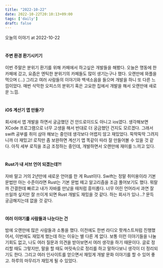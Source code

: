 ```yaml
---
title: "2022-10-22"
date: 2022-10-22T20:10:13+09:00
tags: ['daily']
draft: false
---
```


오늘의 이야기 at 2022-10-22
<!--more--> 

#
#### 주변 환경 환기시키기
이번 주말은 분위기 환기를 위해 카페에서 하고싶은 개발들을 해봤다.
오늘은 명동에 한 카페에 갔고, 요즘은 엔틱한 분위기의 카페들도 많이 생기는구나 했다.
오랜만에 와플을 먹으며 (...) 그리고 여러 사람들의 이야기와 백색소음을 들으며 개발을 하니 또 다른 느낌이었다.
매번 삭막한 오피스의 분위기 혹은 고요한 집에서 개발을 해서 오랜만애 새로운 느낌.


#
#### iOS 계산기 앱 만들기!
회사에서 앱 개발을 하면서 궁금했던 건 안드로이드도 아니고 ios였다.
생각해보면 XCode 프로그램으로 너무 고생을 해서 반대로 더 궁금했던 건지도 모르겠다.
그래서 swift 공부를 취미 삼아 해보는 중인데 생각보다 어렵지 않고 재밌었다.
뚝딱뚝딱 그려지니까 더 재밌고! 로직만 좀 보완하면 계산기 앱 똑같이 따라 잘 만들어볼 수 있을 것 같다.
아직 세부 로직을 조금 조정하는 중인데, 개발하면서 오랜만에 재미를 느끼고 있다.


#
#### Rust가 내 서브 언어 되겠는데?!
자바 말고 거의 2년만에 새로운 언어를 한 게 Rust이다.
Swift는 정말 취미용이라 기본 문법만 아는 수준이라면 Rust는 기본 문법 떼고 알고리즘을 조금 풀어보기도 했다.
뭐랄까 간결한데 빠르고 내가 자바를 만났을 때처럼 흥미롭다.
너무 어린 언어라서 과연 잘 쓰일까 싶지만 잘 쓰이게 되면 Rust 개발도 재밌을 것 같다.
하는 회사가 있나...? 문득 궁금해지는데 없을 것 같다.


#
#### 여러 이야기를 사람들과 나눈다는 건
밤에 오랜만에 많은 사람들과 소통을 했다.
이전에도 한번 라디오 팟캐스트처럼 진행했어서, 이번에도 재밌게 했는데 하는 이유는 별 다른 게 없다.
보통 이런 이야기들을 나눌 기회도 없고, 나도 여러 질문과 의견을 받아보면서 여러 생각을 하기 때문이다.
글로 정리할 때도 그렇지만, 말을 할 때도 머릿속으로 정리를 하고 말하다보니 생각이 더 정리되기도 한다.
그리고 여러 인사이트를 얻으면서 재밌게 개발 문화 이야기를 할 수 있어 좋고. 
하루의 마무리가 재밌게 될 수 있었다.